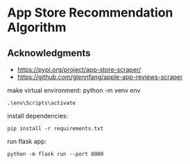 # App Store Recommendation Algorithm

## Acknowledgments

- https://pypi.org/project/app-store-scraper/
- https://github.com/glennfang/apple-app-reviews-scraper


make virtual environment:
    python -m venv env

    .\env\Scripts\activate

install dependencies:

    pip install -r requirements.txt

run flask app:

    python -m flask run --port 8000


